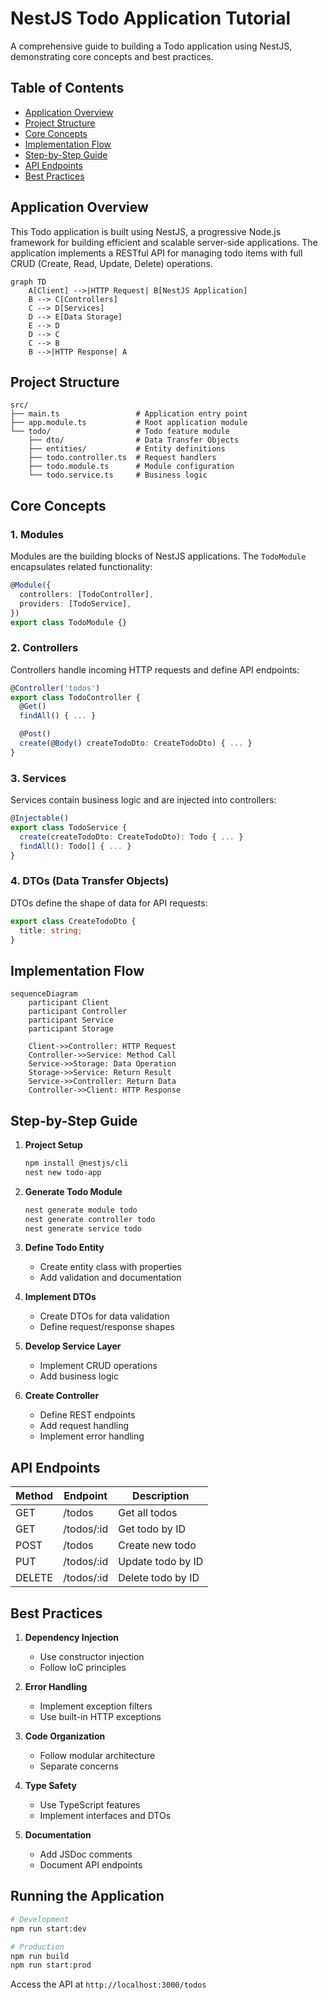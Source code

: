 # NestJS Todo Application Tutorial

A comprehensive guide to building a Todo application using NestJS, demonstrating core concepts and best practices.

## Table of Contents
- [Application Overview](#application-overview)
- [Project Structure](#project-structure)
- [Core Concepts](#core-concepts)
- [Implementation Flow](#implementation-flow)
- [Step-by-Step Guide](#step-by-step-guide)
- [API Endpoints](#api-endpoints)
- [Best Practices](#best-practices)

## Application Overview

This Todo application is built using NestJS, a progressive Node.js framework for building efficient and scalable server-side applications. The application implements a RESTful API for managing todo items with full CRUD (Create, Read, Update, Delete) operations.

```mermaid
graph TD
    A[Client] -->|HTTP Request| B[NestJS Application]
    B --> C[Controllers]
    C --> D[Services]
    D --> E[Data Storage]
    E --> D
    D --> C
    C --> B
    B -->|HTTP Response| A
```

## Project Structure

```
src/
├── main.ts                 # Application entry point
├── app.module.ts           # Root application module
└── todo/                   # Todo feature module
    ├── dto/                # Data Transfer Objects
    ├── entities/           # Entity definitions
    ├── todo.controller.ts  # Request handlers
    ├── todo.module.ts      # Module configuration
    └── todo.service.ts     # Business logic
```

## Core Concepts

### 1. Modules
Modules are the building blocks of NestJS applications. The `TodoModule` encapsulates related functionality:

```typescript
@Module({
  controllers: [TodoController],
  providers: [TodoService],
})
export class TodoModule {}
```

### 2. Controllers
Controllers handle incoming HTTP requests and define API endpoints:

```typescript
@Controller('todos')
export class TodoController {
  @Get()
  findAll() { ... }

  @Post()
  create(@Body() createTodoDto: CreateTodoDto) { ... }
}
```

### 3. Services
Services contain business logic and are injected into controllers:

```typescript
@Injectable()
export class TodoService {
  create(createTodoDto: CreateTodoDto): Todo { ... }
  findAll(): Todo[] { ... }
}
```

### 4. DTOs (Data Transfer Objects)
DTOs define the shape of data for API requests:

```typescript
export class CreateTodoDto {
  title: string;
}
```

## Implementation Flow

```mermaid
sequenceDiagram
    participant Client
    participant Controller
    participant Service
    participant Storage

    Client->>Controller: HTTP Request
    Controller->>Service: Method Call
    Service->>Storage: Data Operation
    Storage->>Service: Return Result
    Service->>Controller: Return Data
    Controller->>Client: HTTP Response
```

## Step-by-Step Guide

1. **Project Setup**
   ```bash
   npm install @nestjs/cli
   nest new todo-app
   ```

2. **Generate Todo Module**
   ```bash
   nest generate module todo
   nest generate controller todo
   nest generate service todo
   ```

3. **Define Todo Entity**
   - Create entity class with properties
   - Add validation and documentation

4. **Implement DTOs**
   - Create DTOs for data validation
   - Define request/response shapes

5. **Develop Service Layer**
   - Implement CRUD operations
   - Add business logic

6. **Create Controller**
   - Define REST endpoints
   - Add request handling
   - Implement error handling

## API Endpoints

| Method | Endpoint     | Description         |
|--------|-------------|---------------------|
| GET    | /todos      | Get all todos      |
| GET    | /todos/:id  | Get todo by ID     |
| POST   | /todos      | Create new todo    |
| PUT    | /todos/:id  | Update todo by ID  |
| DELETE | /todos/:id  | Delete todo by ID  |

## Best Practices

1. **Dependency Injection**
   - Use constructor injection
   - Follow IoC principles

2. **Error Handling**
   - Implement exception filters
   - Use built-in HTTP exceptions

3. **Code Organization**
   - Follow modular architecture
   - Separate concerns

4. **Type Safety**
   - Use TypeScript features
   - Implement interfaces and DTOs

5. **Documentation**
   - Add JSDoc comments
   - Document API endpoints

## Running the Application

```bash
# Development
npm run start:dev

# Production
npm run build
npm run start:prod
```

Access the API at `http://localhost:3000/todos`
